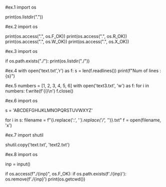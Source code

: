 #ex.1
import os

print(os.listdir("."))

#ex.2
import os

print(os.access(".", os.F_OK))
print(os.access(".", os.R_OK))
print(os.access(".", os.W_OK))
print(os.access(".", os.X_OK))

#ex.3
import os

if os.path.exists("./"):
    print(os.listdir("./"))

#ex.4
with open('text.txt','r') as f:
    s = len(f.readlines())
    print(f"Num of lines :{s}")
    
#ex.5
numbers = [1, 2, 3, 4, 5, 6]
with open('text3.txt', 'w') as f:
    for i in numbers:
        f.write(f'{i}\n')
f.close()

#ex.6
import os

s = 'ABCDEFGHIJKLMNOPQRSTUVWXYZ'

for i in s:
    filename = f"{i.replace(':', '_').replace('/', '_')}.txt"
    f = open(filename, 'x')

#ex.7
import shutil

shutil.copy('text.txt', 'text2.txt')

#ex.8
import os

inp = input()

if os.access(f"./{inp}", os.F_OK):
    if os.path.exists(f'./{inp}'):
        os.remove(f'./{inp}')
        print(os.getcwd())
